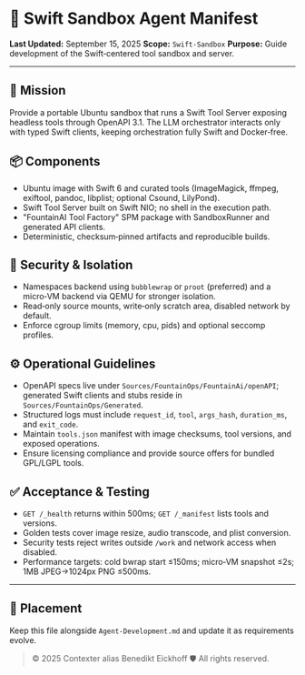 # 🧠 Swift Sandbox Agent Manifest

**Last Updated:** September 15, 2025
**Scope:** `Swift-Sandbox`
**Purpose:** Guide development of the Swift‑centered tool sandbox and server.

---

## 🎯 Mission
Provide a portable Ubuntu sandbox that runs a Swift Tool Server exposing headless tools through OpenAPI 3.1. The LLM orchestrator interacts only with typed Swift clients, keeping orchestration fully Swift and Docker‑free.

## 📦 Components
- Ubuntu image with Swift 6 and curated tools (ImageMagick, ffmpeg, exiftool, pandoc, libplist; optional Csound, LilyPond).
- Swift Tool Server built on Swift NIO; no shell in the execution path.
- "FountainAI Tool Factory" SPM package with SandboxRunner and generated API clients.
- Deterministic, checksum‑pinned artifacts and reproducible builds.

## 🔐 Security & Isolation
- Namespaces backend using `bubblewrap` or `proot` (preferred) and a micro‑VM backend via QEMU for stronger isolation.
- Read‑only source mounts, write‑only scratch area, disabled network by default.
- Enforce cgroup limits (memory, cpu, pids) and optional seccomp profiles.

## ⚙️ Operational Guidelines
- OpenAPI specs live under `Sources/FountainOps/FountainAi/openAPI`; generated Swift clients and stubs reside in `Sources/FountainOps/Generated`.
- Structured logs must include `request_id`, `tool`, `args_hash`, `duration_ms`, and `exit_code`.
- Maintain `tools.json` manifest with image checksums, tool versions, and exposed operations.
- Ensure licensing compliance and provide source offers for bundled GPL/LGPL tools.

## ✅ Acceptance & Testing
- `GET /_health` returns within 500ms; `GET /_manifest` lists tools and versions.
- Golden tests cover image resize, audio transcode, and plist conversion.
- Security tests reject writes outside `/work` and network access when disabled.
- Performance targets: cold bwrap start ≤150ms; micro‑VM snapshot ≤2s; 1MB JPEG→1024px PNG ≤500ms.

---

## 📁 Placement
Keep this file alongside `Agent-Development.md` and update it as requirements evolve.

> © 2025 Contexter alias Benedikt Eickhoff 🛡️ All rights reserved.
